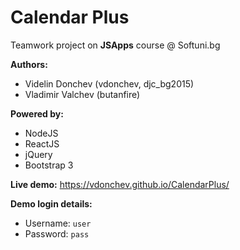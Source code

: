 **Calendar Plus**
=
Teamwork project on **JSApps** course @ Softuni.bg

**Authors:** 
* Videlin Donchev (vdonchev, djc_bg2015)
* Vladimir Valchev (butanfire)

**Powered by:**
* NodeJS
* ReactJS
* jQuery
* Bootstrap 3

**Live demo:** https://vdonchev.github.io/CalendarPlus/

**Demo login details:**
- Username: `user`
- Password: `pass`